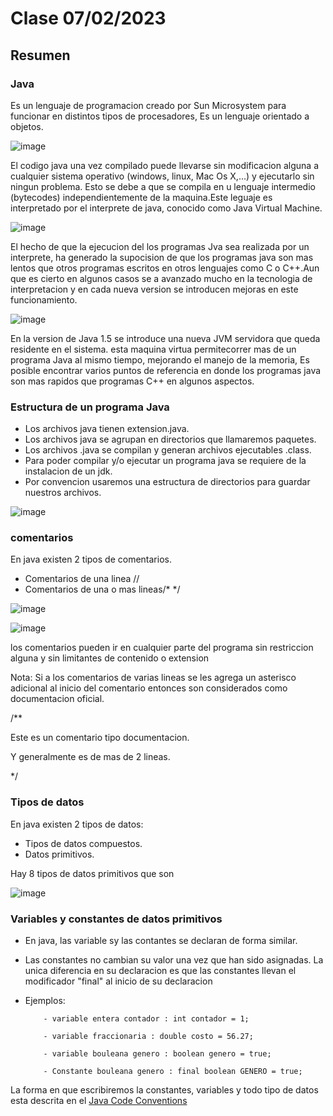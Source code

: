 # Clase 07/02/2023 #

## Resumen ##

### Java ###

Es un lenguaje de programacion creado por Sun Microsystem para funcionar en distintos tipos de procesadores, Es un lenguaje orientado a objetos.

![image](https://user-images.githubusercontent.com/123017277/217407577-a32e8d6a-4578-4597-9beb-1103c1d41a31.png)
   
El codigo java una vez compilado puede llevarse sin modificacion alguna a cualquier sistema operativo (windows, linux, Mac Os X,...) y ejecutarlo sin ningun problema. Esto se debe a que se compila en u lenguaje intermedio (bytecodes) independientemente de la maquina.Este leguaje es interpretado por el interprete de java, conocido como Java Virtual Machine.

![image](https://user-images.githubusercontent.com/123017277/217409515-9b91b9d3-f751-438b-bf04-198ec205cb00.png)

El hecho de que la ejecucion del los programas Jva sea realizada por un interprete, ha generado la supocision de que los programas java son mas lentos que otros programas escritos en otros lenguajes como C o C++.Aun que es cierto en algunos casos se a avanzado mucho en la tecnologia de interpretacion y en cada nueva version se introducen mejoras en este funcionamiento.

![image](https://user-images.githubusercontent.com/123017277/217428764-e18025ed-75da-4908-a290-f282a0f3146f.png)

En la version de Java 1.5 se introduce una nueva JVM servidora que queda residente en el sistema. esta maquina virtua permitecorrer mas de un programa Java al mismo tiempo, mejorando el manejo de la memoria, Es posible encontrar varios puntos de referencia en donde los programas java son mas rapidos que programas C++ en algunos aspectos.

### Estructura de un programa Java ###

- Los archivos java tienen extension.java.
- Los archivos java se agrupan en directorios que llamaremos paquetes.
- Los archivos .java se compilan y generan archivos ejecutables .class.
- Para poder compilar y/o ejecutar un programa java se requiere de la instalacion de un jdk.
- Por convencion usaremos una estructura de directorios para guardar nuestros archivos.

![image](https://user-images.githubusercontent.com/123017277/217431586-b5c5ef6e-1214-4f30-8314-f2caae8843fd.png)

### comentarios ###

En java existen 2 tipos de comentarios.

- Comentarios de una linea //
- Comentarios de una o mas lineas/* */

![image](https://user-images.githubusercontent.com/123017277/217432539-6792710b-5049-4476-afd8-a023015625e6.png)

![image](https://user-images.githubusercontent.com/123017277/217432664-10ab0a5c-9ece-4bb8-bda1-abacc19b0566.png)

los comentarios pueden ir en cualquier parte del programa sin restriccion alguna y sin limitantes de contenido o extension

Nota: Si a los comentarios de varias lineas se les agrega un asterisco adicional al inicio del comentario entonces son considerados como documentacion oficial.

/**

Este es un comentario tipo documentacion.

Y generalmente es de mas de 2 lineas.

*/

### Tipos de datos ###

En java existen 2 tipos de datos:

- Tipos de datos compuestos.
- Datos primitivos.

Hay 8 tipos de datos primitivos que son

![image](https://user-images.githubusercontent.com/123017277/217435091-8f41b329-90a8-4667-acb3-d1aca4241881.png)

### Variables y constantes de datos primitivos ###

- En java, las variable sy las contantes se declaran de forma similar.
- Las constantes no cambian su valor una vez que han sido asignadas. La unica diferencia en su declaracion es que las constantes llevan el modificador "final" al         inicio de su declaracion
- Ejemplos:
              
          - variable entera contador : int contador = 1;
              
          - variable fraccionaria : double costo = 56.27;
              
          - variable bouleana genero : boolean genero = true;
              
          - Constante bouleana genero : final boolean GENERO = true;

La forma en que escribiremos la constantes, variables y todo tipo de datos esta descrita en el [Java Code Conventions](https://www.oracle.com/technetwork/java/codeconventions-150003.pdf)
